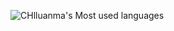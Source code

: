 
![CHlluanma's Most used languages](https://github-readme-stats.vercel.app/api/top-langs?username=CHlluanma&show_icons=true&count_private=true&theme=gotham)

<!---
- 👋 Hi, I’m @CHlluanma
- 👀 I’m interested in go
- 🌱 I’m currently learning go and kv
- 💞️ I’m looking to collaborate on ...
- 📫 How to reach me ...
- 😄 Pronouns: ...
- ⚡ Fun fact: ...


CHlluanma/CHlluanma is a ✨ special ✨ repository because its `README.md` (this file) appears on your GitHub profile.
You can click the Preview link to take a look at your changes.
--->
